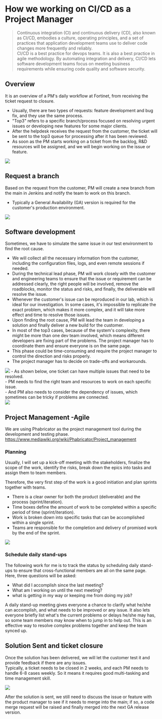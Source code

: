 # How we working on CI/CD as a Project Manager

>Continuous integration (CI) and continuous delivery (CD), also known as CI/CD, embodies a culture, operating principles, and a set of practices that application development teams use to deliver code changes more frequently and reliably. <br>
>CI/CD is a best practice for devops teams. It is also a best practice in agile methodology. By automating integration and delivery, CI/CD lets software development teams focus on meeting business requirements while ensuring code quality and software security.

## Overview
It is an overview of a PM's daily workflow at Fortinet, from receiving the ticket request to closure. <br>
- Usually, there are two types of requests: feature development and bug fix, and they use the same process. <br>
- "Top3" refers to a specific branch/process focused on resolving urgent issues or developing new features for some major clients. <br>
- After the helpdesk receives the request from the customer, the ticket will be sent to the top3 queue for processing after it has been reviewed. <br>
- As soon as the PM starts working on a ticket from the backlog, R&D resources will be assigned, and we will begin working on the issue or feature. <br>




<img src="https://user-images.githubusercontent.com/79688638/202586118-0dad4999-6c02-4ffe-8197-c2356f8b436f.png">

## Request a branch

Based on the request from the customer, PM will create a new branch from the main in Jenkins and notify the team to work on this branch. <br>
- Typically a General Availability (GA) version is required for the customer's production environment. <br>

<img src="https://user-images.githubusercontent.com/79688638/202586452-30407e27-f1a9-43fb-b5ba-17f601d682ec.png">

## Software development
Sometimes, we have to simulate the same issue in our test environment to find the root cause. <br>
- We will collect all the necessary information from the customer, including the configuration files, logs, and even remote sessions if needed. <br>
- During the technical lead phase, PM will work closely with the customer and engineering teams to ensure that the issue or requirement can be addressed clearly, the right people will be involved, remove the roadblocks, monitor the status and risks, and finally, the deliverable will resolve the issue.<br>
- Whenever the customer's issue can be reproduced in our lab, which is ideal for our investigation. In some cases, it's impossible to replicate the exact problem, which makes it more complex, and it will take more effect and time to resolve those issues.  <br>
- Upon finding the root cause, PM will lead the team in developing a solution and finally deliver a new build for the customer.  <br>
- In most of the top3 cases, because of the system's complexity, there might be more than one dev team involved, which means different developers are fixing part of the problems. The project manager has to coordinate them and ensure everyone is on the same page. 
- This phase could be time-consuming and require the project manager to control the direction and risks properly. 
- The project manager has to decide on trade-offs and workarounds. 


<img src="https://user-images.githubusercontent.com/79688638/202586670-b2b8c472-a2ff-472b-9119-098cc0a6511f.png">
- As shown below, one ticket can have multiple issues that need to be resolved. <br>
- PM needs to find the right team and resources to work on each specific issue. <br>
- And PM also needs to consider the dependency of issues, which sometimes can be tricky if problems are connected. <br>

<img src="https://user-images.githubusercontent.com/79688638/204415800-bd840fd4-1d2f-41ee-aeac-b445a11e3122.PNG">

## Project Management -Agile
We are using Phabricator as the project management tool during the development and testing phase. <br>
https://www.mediawiki.org/wiki/Phabricator/Project_management
<br>
### Planning
Usually, I will set up a kick-off meeting with the stakeholders, finalize the scope of the work, identify the risks, break down the epics into tasks and assign them to team members. <br>

Therefore, the very first step of the work is a good initiation and plan sprints together with teams. <br>
- There is a clear owner for both the product (deliverable) and the process (sprint/iteration).<br>
- Time boxes define the amount of work to be completed within a specific period of time (sprint/iteration).<br>
- Work is broken down into specific tasks that can be accomplished within a single sprint.<br>
- Teams are responsible for the completion and delivery of promised work by the end of the sprint.<br>

<img src="https://user-images.githubusercontent.com/79688638/204999289-d8d692a0-47b8-4c54-9af9-4549656755ac.png">

### Schedule daily stand-ups

The following work for me is to track the status by scheduling daily stand-ups to ensure that cross-functional members are all on the same page.<br>
Here, three questions will be asked:<br>

- What did I accomplish since the last meeting?<br>
- What am I working on until the next meeting?<br>
- what is getting in my way or keeping me from doing my job?<br>

A daily stand-up meeting gives everyone a chance to clarify what he/she can accomplish, and what needs to be improved or any issue. It also lets everyone briefly list what's the current problems or delays he/she may has, so some team members may know when to jump in to help out. This is an effective way to resolve complex problems together and keep the team synced up. 


## Solution Sent and ticket closure 
Once the solution has been delivered, we will let the customer test it and provide feedback if there are any issues.  <br>
Typically, a ticket needs to be closed in 2 weeks, and each PM needs to handle 6-8 cases weekly. So it means it requires good multi-tasking and time management skill. <br>



<img src="https://user-images.githubusercontent.com/79688638/202586908-0e463174-0bdb-40dc-a2b1-a910b5df9af9.png">

After the solution is sent, we still need to discuss the issue or feature with the product manager to see if it needs to merge into the main; if so, a code merge request will be raised and finally merged into the next GA release version. <br>
